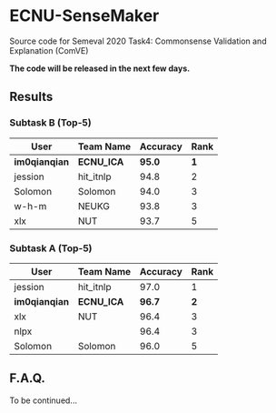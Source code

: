 # ECNU-SenseMaker

Source code for Semeval 2020 Task4: Commonsense Validation and Explanation (ComVE)

**The code will be released in the next few days.**

## Results

### Subtask B (Top-5)

| User            | Team Name    | Accuracy | Rank  |
| --------------- | ------------ | -------- | ----- |
| **im0qianqian** | **ECNU_ICA** | **95.0** | **1** |
| jession         | hit_itnlp    | 94.8     | 2     |
| Solomon         | Solomon      | 94.0     | 3     |
| w-h-m           | NEUKG        | 93.8     | 3     |
| xlx             | NUT          | 93.7     | 5     |



### Subtask A (Top-5)

| User            | Team Name    | Accuracy | Rank  |
| --------------- | ------------ | -------- | ----- |
| jession         | hit_itnlp    | 97.0     | 1     |
| **im0qianqian** | **ECNU_ICA** | **96.7** | **2** |
| xlx             | NUT          | 96.4     | 3     |
| nlpx            |              | 96.4     | 3     |
| Solomon         | Solomon      | 96.0     | 5     |



## F.A.Q.

To be continued...
